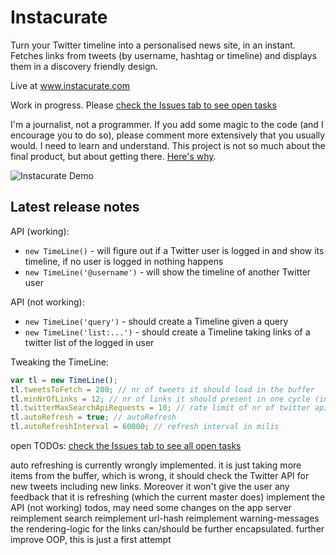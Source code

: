 Instacurate
===========

Turn your Twitter timeline into a personalised news site, in an instant. Fetches links from tweets (by username, hashtag or timeline) and displays them in a discovery friendly design.

Live at www.instacurate.com

Work in progress. Please [check the Issues tab to see open tasks](https://github.com/davidbauer/instacurate/issues)

I'm a journalist, not a programmer. If you add some magic to the code (and I encourage you to do so), please comment more extensively that you usually would. I need to learn and understand. This project is not so much about the final product, but about getting there. [Here's why](http://www.davidbauer.ch/2013/01/25/how-i-learnt-to-code-in-one-year/).

![Instacurate Demo](http://instacurate.com/img/demo.png)

Latest release notes
--------------------

API (working):

* `new TimeLine()` - will figure out if a Twitter user is logged in and show its timeline, if no user is logged in nothing happens
* `new TimeLine('@username')` - will show the timeline of another Twitter user

API (not working):

* `new TimeLine('query')` - should create a Timeline given a query
* `new TimeLine('list:...')` - should create a Timeline taking links of a twitter list of the logged in user

Tweaking the TimeLine: 

```js
var tl = new TimeLine();
tl.tweetsToFetch = 200; // nr of tweets it should load in the buffer
tl.minNrOfLinks = 12; // nr of links it should present in one cycle (initial load, scroll, auto-refresh)
tl.twitterMaxSearchApiRequests = 10; // rate limit of nr of twitter api requests for this timeline
tl.autoRefresh = true; // autoRefresh
tl.autoRefreshInterval = 60000; // refresh interval in milis
```

open TODOs:
[check the Issues tab to see all open tasks](https://github.com/davidbauer/instacurate/issues)

auto refreshing is currently wrongly implemented. it is just taking more items from the buffer, which is wrong, it should check the Twitter API for new tweets including new links. Moreover it won't give the user any feedback that it is refreshing (which the current master does)
implement the API (not working) todos, may need some changes on the app server
reimplement search
reimplement url-hash
reimplement warning-messages
the rendering-logic for the links can/should be further encapsulated.
further improve OOP, this is just a first attempt
